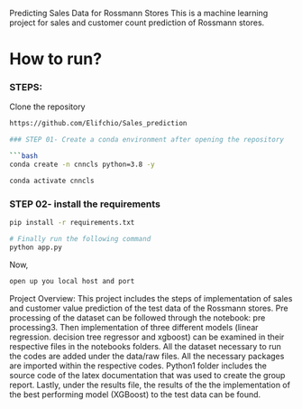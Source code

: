  Predicting Sales Data for Rossmann Stores
This is a machine learning project for sales and customer count prediction of Rossmann stores.

# How to run?
### STEPS:

Clone the repository

```bash
https://github.com/Elifchio/Sales_prediction

### STEP 01- Create a conda environment after opening the repository

```bash
conda create -n cnncls python=3.8 -y
```

```bash
conda activate cnncls
```


### STEP 02- install the requirements
```bash
pip install -r requirements.txt
```


```bash
# Finally run the following command
python app.py
```

Now,
```bash
open up you local host and port
```
Project Overview:
This project includes the steps of implementation of sales and customer value prediction of the 
test data of the Rossmann stores. Pre processing of the dataset can be followed through the notebook: pre processing3.
Then implementation of three different models (linear regression. decision tree regressor and xgboost) can be examined
in their respective files in the notebooks folders. 
All the dataset necessary to run the codes are added under the data/raw files. All the necessary packages are imported
within the respective codes. 
Python1 folder includes the source code of the latex documentation that was used to create the group report. 
Lastly, under the results file, the results of the the implementation of the best performing
model (XGBoost) to the test data can be found. 
